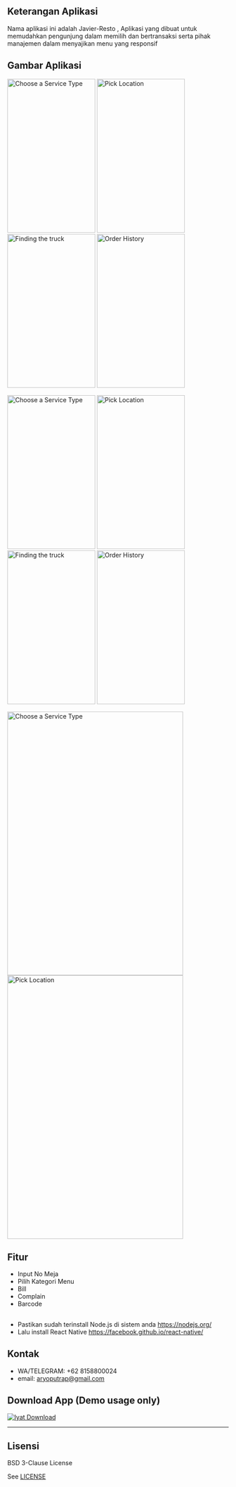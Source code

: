 ## Keterangan Aplikasi
Nama aplikasi ini adalah Javier-Resto , Aplikasi yang dibuat untuk memudahkan pengunjung dalam memilih dan bertransaksi serta pihak manajemen dalam menyajikan menu yang responsif
<br>

## Gambar Aplikasi
<p float="left">
  <img src="" width="200" height="350" alt="Choose a Service Type"/>
  <img src="" width="200" height="350" alt="Pick Location"/>
  <img src="" width="200" height="350" alt="Finding the truck"/>
  <img src="" width="200" height="350" alt="Order History"/>
</p>
<p float="left">
  <img src="" width="200" height="350" alt="Choose a Service Type"/>
  <img src="" width="200" height="350" alt="Pick Location"/>
  <img src="" width="200" height="350" alt="Finding the truck"/>
  <img src="" width="200" height="350" alt="Order History"/>
</p>
<p float="left">
  <img src="" width="400" height="600" alt="Choose a Service Type"/>
  <img src="" width="400" height="600" alt="Pick Location"/>
</p>


## Fitur 
* Input No Meja
* Pilih Kategori Menu
* Bill
* Complain
* Barcode

## 
* Pastikan sudah terinstall Node.js di sistem anda https://nodejs.org/
* Lalu install React Native https://facebook.github.io/react-native/

## Kontak
* WA/TELEGRAM: +62 8158800024
* email: aryoputrap@gmail.com

## Download App (Demo usage only)
[![Iyat Download](https://i1.wp.com/apkmodsios.com/wp-content/uploads/2018/12/Download-Infinite-Design-3.4.10-Apk.png)]()


----

## Lisensi

BSD 3-Clause License

See [LICENSE](LICENSE)
